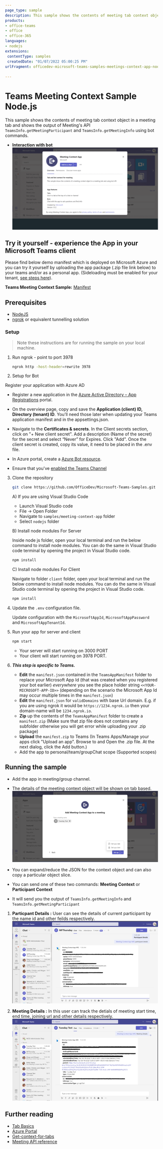 ```yaml
---
page_type: sample
description: This sample shows the contents of meeting tab context object in a meeting tab and using bot's meeting API, meeting participant details and meeting details is sent to user.
products:
- office-teams
- office
- office-365
languages:
- nodejs
extensions:
 contentType: samples
 createdDate: "01/07/2022 05:00:25 PM"
urlFragment: officedev-microsoft-teams-samples-meetings-context-app-nodejs

---
```


# Teams Meeting Context Sample Node.js

This sample shows the contents of meeting tab context object in a meeting tab and shows the output of Meeting's API `TeamsInfo.getMeetingParticipant` and `TeamsInfo.getMeetingInfo` using bot commands.

- **Interaction with bot**
![meeting-context](Images/meeting-context.gif)

## Try it yourself - experience the App in your Microsoft Teams client
Please find below demo manifest which is deployed on Microsoft Azure and you can try it yourself by uploading the app package (.zip file link below) to your teams and/or as a personal app. (Sideloading must be enabled for your tenant, [see steps here](https://docs.microsoft.com/microsoftteams/platform/concepts/build-and-test/prepare-your-o365-tenant#enable-custom-teams-apps-and-turn-on-custom-app-uploading)).

**Teams Meeting Context Sample:** [Manifest](/samples/meetings-context-app/csharp/demo-manifest/meetings-context-app.zip)

## Prerequisites

- [NodeJS](https://nodejs.org/en/)
- [ngrok](https://ngrok.com/) or equivalent tunnelling solution

### Setup 
> Note these instructions are for running the sample on your local machine.

1) Run ngrok - point to port 3978

    ```bash
    ngrok http -host-header=rewrite 3978
    ```

2) Setup for Bot

Register your application with Azure AD

- Register a new application in the [Azure Active Directory – App Registrations](https://go.microsoft.com/fwlink/?linkid=2083908) portal.
- On the overview page, copy and save the **Application (client) ID, Directory (tenant) ID**. You’ll need those later when updating your Teams application manifest and in the appsettings.json.
- Navigate to the **Certificates & secrets**. In the Client secrets section, click on "+ New client secret". Add a description (Name of the secret) for the secret and select “Never” for Expires. Click "Add". Once the client secret is created, copy its value, it need to be placed in the .env file.

- In Azure portal, create a [Azure Bot resource](https://docs.microsoft.com/azure/bot-service/bot-builder-authentication?view=azure-bot-service-4.0&tabs=csharp%2Caadv2).

- Ensure that you've [enabled the Teams Channel](https://docs.microsoft.com/azure/bot-service/channel-connect-teams?view=azure-bot-service-4.0)

3) Clone the repository

    ```bash
    git clone https://github.com/OfficeDev/Microsoft-Teams-Samples.git
    ```

   A) If you are using Visual Studio Code

    - Launch Visual Studio code
    - File -> Open Folder
    - Navigate to `samples/meeting-context-app` folder
    - Select `nodejs` folder

   B) Install node modules For Server

   Inside node js folder, open your local terminal and run the below command to install node modules. You can do the same in Visual Studio code terminal by opening the project in Visual Studio code.

    ```bash
    npm install
    ```

   C) Install node modules For Client

   Navigate to folder `client` folder, open your local terminal and run the below command to install node modules. You can do the same in Visual Studio code terminal by opening the project in Visual Studio code.

    ```bash
    npm install
    ```


4) Update the `.env` configuration file.

   Update configuration with the ```MicrosoftAppId```,  ```MicrosoftAppPassword``` and ```MicrosoftAppTenantId```.

6) Run your app for server and client

    ```bash
    npm start
    ```

    - Your server will start running on 3000 PORT
    - Your client will start running on 3978 PORT.

7) __*This step is specific to Teams.*__
    - **Edit** the `manifest.json` contained in the  `TeamsAppManifest` folder to replace your Microsoft App Id (that was created when you registered your bot earlier) *everywhere* you see the place holder string `<<YOUR-MICROSOFT-APP-ID>>` (depending on the scenario the Microsoft App Id may occur multiple times in the `manifest.json`)
    - **Edit** the `manifest.json` for `validDomains` with base Url domain. E.g. if you are using ngrok it would be `https://1234.ngrok.io` then your domain-name will be `1234.ngrok.io`.
    - **Zip** up the contents of the `TeamsAppManifest` folder to create a `manifest.zip` (Make sure that zip file does not contains any subfolder otherwise you will get error while uploading your .zip package)
    - **Upload** the `manifest.zip` to Teams (In Teams Apps/Manage your apps click "Upload an app". Browse to and Open the .zip file. At the next dialog, click the Add button.)
    - Add the app to personal/team/groupChat scope (Supported scopes)
     

## Running the sample

- Add the app in meeting/group channel.
- The details of the meeting context object will be shown on tab based.
![participant context](Images/Setup-Tab-Bot.png)

- You can expand/reduce the JSON for the context object and can also copy a particular object slice.
- You can send one of these two commands: **Meeting Context** or **Participant Context**
- It will send you the output of `TeamsInfo.getMeetingInfo` and `TeamsInfo.getMeetingParticipant`

1. **Particpant Details :** User can see the details of current participant by the name id and other feilds respectively.
![participant context](Images/Participant-Details.png)

2. **Meeting Details :** In this user can track the detials of meeting start time, end time, joining url and other details respectively.
![meeting context](Images/Meeting-Details.png) 


## Further reading

- [Tab Basics](https://docs.microsoft.com/microsoftteams/platform/tabs/how-to/create-channel-group-tab?pivots=node-java-script)
- [Azure Portal](https://portal.azure.com)
- [Get-context-for-tabs](https://docs.microsoft.com/microsoftteams/platform/tabs/how-to/access-teams-context#retrieve-context-in-private-channels)
- [Meeting API reference](https://docs.microsoft.com/microsoftteams/platform/apps-in-teams-meetings/api-references?tabs=dotnet)